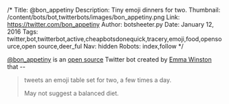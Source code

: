 /*
Title: @bon_appetiny
Description: Tiny emoji dinners for two.
Thumbnail: /content/bots/bot,twitterbots/images/bon_appetiny.png
Link: https://twitter.com/bon_appetiny
Author: botsheeter.py
Date: January 12, 2016
Tags: twitter,bot,twitterbot,active,cheapbotsdonequick,tracery,emoji,food,opensource,open source,deer_ful
Nav: hidden
Robots: index,follow
*/

[@bon_appetiny](https://twitter.com/bon_appetiny) is an [open source](https://github.com/emmawinston/bon_appetiny) Twitter bot created by [Emma Winston](https://twitter.com/deer_ful) that -- 

> tweets an emoji table set for two, a few times a day. 
>
> May not suggest a balanced diet. 
